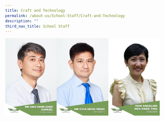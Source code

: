 ```yaml
---
title: Craft and Technology
permalink: /about-us/School-Staff/Craft-and-Technology
description: ""
third_nav_title: School Staff
---
```

<img src="/images/Mr%20Ong%20Khim%20Ghee%20Samuel.jpg" 
     style="width:33%;float:left"><img src="/images/Mr%20Chia%20Heok%20Meng.jpg" 
     style="width:33%;float:left"><img src="/images/ANGELINE%20NEO.jpeg" 
     style="width:33%">
